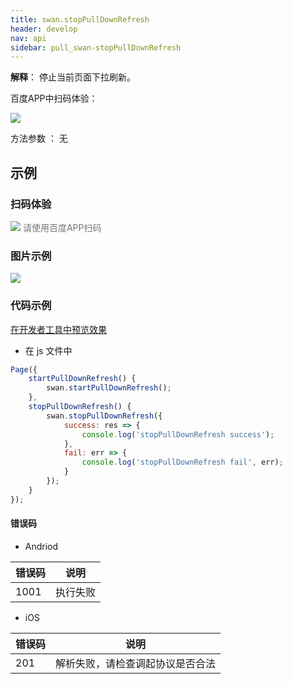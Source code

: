 ```yaml
---
title: swan.stopPullDownRefresh
header: develop
nav: api
sidebar: pull_swan-stopPullDownRefresh
---
```

 
**解释**： 停止当前页面下拉刷新。

 百度APP中扫码体验： 

<img src="https://b.bdstatic.com/miniapp/assets/images/doc_demo/pullDownRefresh.png"  class="demo-qrcode-image" />


 方法参数 ： 无
## 示例

 
### 扫码体验

<div class='scan-code-container'>
    <img src="https://b.bdstatic.com/miniapp/assets/images/doc_demo/pages_setBackgroundColor.png" class="demo-qrcode-image" />
    <font color=#777 12px>请使用百度APP扫码</font>
</div>

###  图片示例  
<div class="m-doc-custom-examples">
    <div class="m-doc-custom-examples-correct">
        <img src="https://b.bdstatic.com/miniapp/image/PullDownRefresh.gif">
    </div>
    <div class="m-doc-custom-examples-correct">
        <img src=" ">
    </div>
    <div class="m-doc-custom-examples-correct">
        <img src=" ">
    </div>     
</div>

### 代码示例 

<a href="swanide://fragment/37955e937e5e221c983f1129861c38ae1569476821334" title="在开发者工具中预览效果" target="_self">在开发者工具中预览效果</a>


* 在 js 文件中

```js
Page({
    startPullDownRefresh() {
        swan.startPullDownRefresh();
    },
    stopPullDownRefresh() {
        swan.stopPullDownRefresh({
            success: res => {
                console.log('stopPullDownRefresh success');
            },
            fail: err => {
                console.log('stopPullDownRefresh fail', err);
            }
        });
    }
});
```



#### 错误码
* Andriod

|错误码|说明|
|--|--|
|1001|执行失败   |

* iOS

|错误码|说明|
|--|--|
|201|解析失败，请检查调起协议是否合法|
